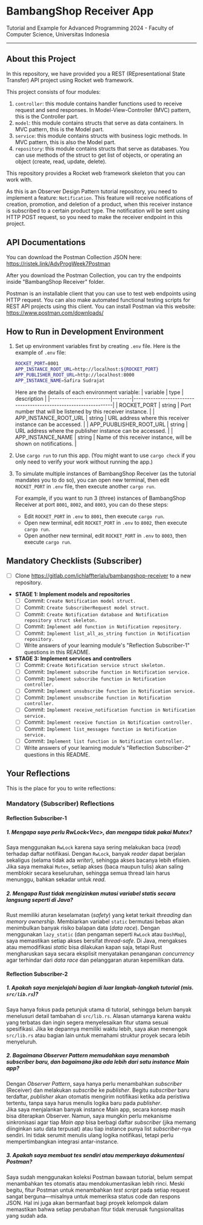 # BambangShop Receiver App
Tutorial and Example for Advanced Programming 2024 - Faculty of Computer Science, Universitas Indonesia

---

## About this Project
In this repository, we have provided you a REST (REpresentational State Transfer) API project using Rocket web framework.

This project consists of four modules:
1.  `controller`: this module contains handler functions used to receive request and send responses.
    In Model-View-Controller (MVC) pattern, this is the Controller part.
2.  `model`: this module contains structs that serve as data containers.
    In MVC pattern, this is the Model part.
3.  `service`: this module contains structs with business logic methods.
    In MVC pattern, this is also the Model part.
4.  `repository`: this module contains structs that serve as databases.
    You can use methods of the struct to get list of objects, or operating an object (create, read, update, delete).

This repository provides a Rocket web framework skeleton that you can work with.

As this is an Observer Design Pattern tutorial repository, you need to implement a feature: `Notification`.
This feature will receive notifications of creation, promotion, and deletion of a product, when this receiver instance is subscribed to a certain product type.
The notification will be sent using HTTP POST request, so you need to make the receiver endpoint in this project.

## API Documentations

You can download the Postman Collection JSON here: https://ristek.link/AdvProgWeek7Postman

After you download the Postman Collection, you can try the endpoints inside "BambangShop Receiver" folder.

Postman is an installable client that you can use to test web endpoints using HTTP request.
You can also make automated functional testing scripts for REST API projects using this client.
You can install Postman via this website: https://www.postman.com/downloads/

## How to Run in Development Environment
1.  Set up environment variables first by creating `.env` file.
    Here is the example of `.env` file:
    ```bash
    ROCKET_PORT=8001
    APP_INSTANCE_ROOT_URL=http://localhost:${ROCKET_PORT}
    APP_PUBLISHER_ROOT_URL=http://localhost:8000
    APP_INSTANCE_NAME=Safira Sudrajat
    ```
    Here are the details of each environment variable:
    | variable                | type   | description                                                     |
    |-------------------------|--------|-----------------------------------------------------------------|
    | ROCKET_PORT             | string | Port number that will be listened by this receiver instance.    |
    | APP_INSTANCE_ROOT_URL   | string | URL address where this receiver instance can be accessed.       |
    | APP_PUUBLISHER_ROOT_URL | string | URL address where the publisher instance can be accessed.       |
    | APP_INSTANCE_NAME       | string | Name of this receiver instance, will be shown on notifications. |
2.  Use `cargo run` to run this app.
    (You might want to use `cargo check` if you only need to verify your work without running the app.)
3.  To simulate multiple instances of BambangShop Receiver (as the tutorial mandates you to do so),
    you can open new terminal, then edit `ROCKET_PORT` in `.env` file, then execute another `cargo run`.

    For example, if you want to run 3 (three) instances of BambangShop Receiver at port `8001`, `8002`, and `8003`, you can do these steps:
    -   Edit `ROCKET_PORT` in `.env` to `8001`, then execute `cargo run`.
    -   Open new terminal, edit `ROCKET_PORT` in `.env` to `8002`, then execute `cargo run`.
    -   Open another new terminal, edit `ROCKET_PORT` in `.env` to `8003`, then execute `cargo run`.

## Mandatory Checklists (Subscriber)
-   [ ] Clone https://gitlab.com/ichlaffterlalu/bambangshop-receiver to a new repository.
-   **STAGE 1: Implement models and repositories**
    -   [ ] Commit: `Create Notification model struct.`
    -   [ ] Commit: `Create SubscriberRequest model struct.`
    -   [ ] Commit: `Create Notification database and Notification repository struct skeleton.`
    -   [ ] Commit: `Implement add function in Notification repository.`
    -   [ ] Commit: `Implement list_all_as_string function in Notification repository.`
    -   [ ] Write answers of your learning module's "Reflection Subscriber-1" questions in this README.
-   **STAGE 3: Implement services and controllers**
    -   [ ] Commit: `Create Notification service struct skeleton.`
    -   [ ] Commit: `Implement subscribe function in Notification service.`
    -   [ ] Commit: `Implement subscribe function in Notification controller.`
    -   [ ] Commit: `Implement unsubscribe function in Notification service.`
    -   [ ] Commit: `Implement unsubscribe function in Notification controller.`
    -   [ ] Commit: `Implement receive_notification function in Notification service.`
    -   [ ] Commit: `Implement receive function in Notification controller.`
    -   [ ] Commit: `Implement list_messages function in Notification service.`
    -   [ ] Commit: `Implement list function in Notification controller.`
    -   [ ] Write answers of your learning module's "Reflection Subscriber-2" questions in this README.

## Your Reflections
This is the place for you to write reflections:

### Mandatory (Subscriber) Reflections

#### Reflection Subscriber-1

##### **1. Mengapa saya perlu RwLock<Vec<Notification>>, dan mengapa tidak pakai Mutex?**  
Saya menggunakan `RwLock` karena saya sering melakukan baca (*read*) terhadap daftar notifikasi. Dengan `RwLock`, banyak *reader* dapat berjalan sekaligus (selama tidak ada *writer*), sehingga akses bacanya lebih efisien. Jika saya memakai `Mutex`, setiap akses (baca maupun tulis) akan saling memblokir secara keseluruhan, sehingga semua thread lain harus menunggu, bahkan sekadar untuk *read*.  

##### **2. Mengapa Rust tidak mengizinkan mutasi variabel statis secara langsung seperti di Java?**  
Rust memiliki aturan keselamatan (*safety*) yang ketat terkait *threading* dan *memory ownership*. Membiarkan variabel `static` bermutasi bebas akan menimbulkan banyak risiko balapan data (*data race*). Dengan menggunakan `lazy_static` (dan pengaman seperti `RwLock` atau `DashMap`), saya memastikan setiap akses bersifat *thread-safe*. Di Java, mengakses atau memodifikasi *static* bisa dilakukan kapan saja, tetapi Rust mengharuskan saya secara eksplisit menyatakan penanganan *concurrency* agar terhindar dari *data race* dan pelanggaran aturan kepemilikan data.

#### Reflection Subscriber-2

##### **1. Apakah saya menjelajahi bagian di luar langkah-langkah tutorial (mis. `src/lib.rs`)?**  
Saya hanya fokus pada petunjuk utama di tutorial, sehingga belum banyak menelusuri detail tambahan di `src/lib.rs`. Alasan utamanya karena waktu yang terbatas dan ingin segera menyelesaikan fitur utama sesuai spesifikasi. Jika ke depannya memiliki waktu lebih, saya akan menengok `src/lib.rs` atau bagian lain untuk memahami struktur proyek secara lebih menyeluruh.

##### **2. Bagaimana *Observer Pattern* memudahkan saya menambah *subscriber* baru, dan bagaimana jika ada lebih dari satu instance Main app?**  
Dengan *Observer Pattern*, saya hanya perlu menambahkan *subscriber* (Receiver) dan melakukan *subscribe* ke *publisher*. Begitu *subscriber* baru terdaftar, *publisher* akan otomatis mengirim notifikasi ketika ada peristiwa tertentu, tanpa saya harus menulis logika baru pada *publisher*.  
Jika saya menjalankan banyak instance Main app, secara konsep masih bisa diterapkan Observer. Namun, saya mungkin perlu mekanisme sinkronisasi agar tiap *Main app* bisa berbagi daftar *subscriber* (jika memang diinginkan satu data terpusat) atau tiap instance punya list *subscriber*-nya sendiri. Ini tidak serumit menulis ulang logika notifikasi, tetapi perlu mempertimbangkan integrasi antar-instance.

##### **3. Apakah saya membuat tes sendiri atau memperkaya dokumentasi Postman?**  
Saya sudah menggunakan koleksi Postman bawaan tutorial, belum sempat menambahkan tes otomatis atau mendokumentasikan lebih rinci. Meski begitu, fitur Postman untuk menambahkan *test script* pada setiap request sangat berguna—misalnya untuk memeriksa status code dan respons JSON. Hal ini juga akan bermanfaat bagi proyek kelompok dalam memastikan bahwa setiap perubahan fitur tidak merusak fungsionalitas yang sudah ada.
